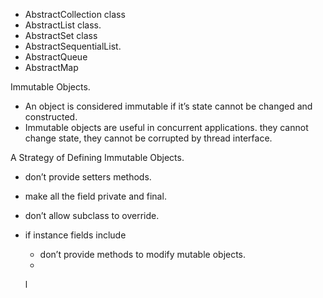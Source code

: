 
* AbstractCollection class
* AbstractList class. 
* AbstractSet class
* AbstractSequentialList.
* AbstractQueue
* AbstractMap

Immutable Objects. 
- An object is considered immutable if it’s state cannot be changed and constructed. 
- Immutable objects are useful in concurrent applications. they cannot change state, they cannot be corrupted by thread interface. 

A Strategy of Defining Immutable Objects. 

* don’t provide setters methods. 
* make all the field private and final. 
* don’t allow subclass to override. 
* if instance fields include 
    * don’t provide methods to modify mutable objects. 
    * 

    l